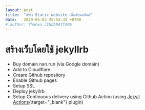 ```yaml
---
layout: post
title:  "สร้าง Static website เพื่อเขียนบล็อก"
date:   2020-05-03 20:54:35 +0700
# author: Thanwa JINDARATTANA
---
```

# สร้างเว็บโดยใช้ jekyllrb
* Buy domain nan.run (via Google domain)
* Add to Cloudflare
* Creare Github repository
* Enable Github pages
* Setup SSL
* Deploy jekyllrb
* Setup Continuous delivery using Github Action (using [Jekyll Actions](https://github.com/marketplace/actions/jekyll-actions){:target="_blank"} plugin)






